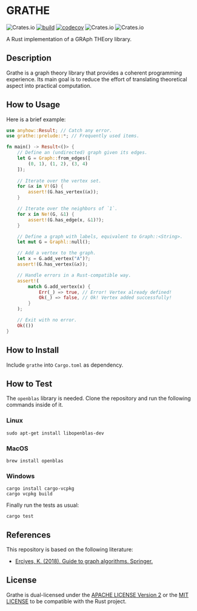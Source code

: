 # GRATHE
![Crates.io](https://img.shields.io/crates/v/grathe)
[![build](https://github.com/AlessioZanga/grathe/actions/workflows/build.yml/badge.svg)](https://github.com/AlessioZanga/grathe/actions/workflows/build.yml)
[![codecov](https://codecov.io/gh/AlessioZanga/grathe/branch/main/graph/badge.svg?token=JTPni5P7Op)](https://codecov.io/gh/AlessioZanga/grathe)
![Crates.io](https://img.shields.io/crates/d/grathe)
![Crates.io](https://img.shields.io/crates/l/grathe)

A Rust implementation of a GRAph THEory library.

## Description

Grathe is a graph theory library that provides a coherent programming experience. Its main goal is to reduce the effort of translating theoretical aspect into practical computation.

## How to Usage

Here is a brief example:

```rust
use anyhow::Result; // Catch any error.
use grathe::prelude::*; // Frequently used items.

fn main() -> Result<()> {
    // Define an (undirected) graph given its edges.
    let G = Graph::from_edges([
        (0, 1), (1, 2), (3, 4)
    ]);
    
    // Iterate over the vertex set.
    for &x in V!(G) {
        assert!(G.has_vertex(&x));
    }

    // Iterate over the neighbors of `1`.
    for x in Ne!(G, &1) {
        assert!(G.has_edge(x, &1)?);
    }

    // Define a graph with labels, equivalent to Graph::<String>.
    let mut G = Graphl::null();

    // Add a vertex to the graph.
    let x = G.add_vertex("A")?;
    assert!(G.has_vertex(&x));

    // Handle errors in a Rust-compatible way.
    assert!(
        match G.add_vertex(x) {
            Err(_) => true, // Error! Vertex already defined!
            Ok(_) => false, // Ok! Vertex added successfully!
        }
    );

    // Exit with no error.
    Ok(())
}
```

## How to Install

Include `grathe` into `Cargo.toml` as dependency.

## How to Test

The `openblas` library is needed. Clone the repository and run the following commands inside of it.

### Linux

```{.bash}
sudo apt-get install libopenblas-dev
```

### MacOS

```{.bash}
brew install openblas
```

### Windows

```{.bash}
cargo install cargo-vcpkg
cargo vcpkg build
```

Finally run the tests as usual:

```{.bash}
cargo test
```

## References

This repository is based on the following literature:

- [Erciyes, K. (2018). Guide to graph algorithms. Springer.](https://link.springer.com/book/10.1007/978-3-319-73235-0)

## License

Grathe is dual-licensed under the [APACHE LICENSE Version 2](https://choosealicense.com/licenses/apache-2.0/) or the [MIT LICENSE](https://choosealicense.com/licenses/mit/) to be compatible with the Rust project.
